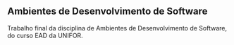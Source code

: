 ## Ambientes de Desenvolvimento de Software

Trabalho final da disciplina de Ambientes de Desenvolvimento de Software, do curso EAD da UNIFOR.








